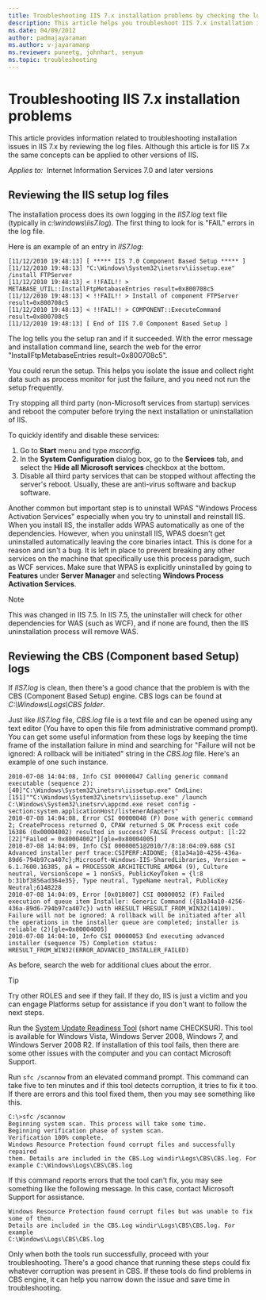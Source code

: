 ```yaml
---
title: Troubleshooting IIS 7.x installation problems by checking the log files
description: This article helps you troubleshoot IIS 7.x installation issues.
ms.date: 04/09/2012
author: padmajayaraman
ms.author: v-jayaramanp
ms.reviewer: puneetg, johnhart, senyum
ms.topic: troubleshooting
---
```


# Troubleshooting IIS 7.x installation problems

This article provides information related to troubleshooting installation issues in IIS 7.x by reviewing the log files. Although this article is for IIS 7.x the same concepts can be applied to other versions of IIS.

_Applies to:_&nbsp; Internet Information Services 7.0 and later versions

## Reviewing the IIS setup log files

The installation process does its own logging in the *IIS7.log* text file (typically in *c:\windows\iis7.log*). The first thing to look for is "FAIL" errors in the log file.

Here is an example of an entry in *IIS7.log*:

```output
[11/12/2010 19:48:13] [ ***** IIS 7.0 Component Based Setup ***** ] 
[11/12/2010 19:48:13] "C:\Windows\System32\inetsrv\iissetup.exe" /install FTPServer 
[11/12/2010 19:48:13] < !!FAIL!! > METABASE_UTIL::InstallFtpMetabaseEntries result=0x800708c5 
[11/12/2010 19:48:13] < !!FAIL!! > Install of component FTPServer result=0x800708c5 
[11/12/2010 19:48:13] < !!FAIL!! > COMPONENT::ExecuteCommand result=0x800708c5 
[11/12/2010 19:48:13] [ End of IIS 7.0 Component Based Setup ]
```

The log tells you the setup ran and if it succeeded. With the error message and installation command line, search the web for the error "InstallFtpMetabaseEntries result=0x800708c5".

You could rerun the setup. This helps you isolate the issue and collect right data such as process monitor for just the failure, and you need not run the setup frequently.

Try stopping all third party (non-Microsoft services from startup) services and reboot the computer before trying the next installation or uninstallation of IIS.

To quickly identify and disable these services:

1. Go to **Start** menu and type *msconfig*.
1. In the **System Configuration** dialog box, go to the **Services** tab, and select the **Hide all Microsoft services** checkbox at the bottom.
1. Disable all third party services that can be stopped without affecting the server's reboot. Usually, these are anti-virus software and backup software.

Another common but important step is to uninstall WPAS "Windows Process Activation Services" especially when you try to uninstall and reinstall IIS. When you install IIS, the installer adds WPAS automatically as one of the dependencies. However, when you uninstall IIS, WPAS doesn't get uninstalled automatically leaving the core binaries intact. This is done for a reason and isn't a bug. It is left in place to prevent breaking any other services on the machine that specifically use this process paradigm, such as WCF services. Make sure that WPAS is explicitly uninstalled by going to **Features** under **Server Manager** and selecting **Windows Process Activation Services**.

> [!NOTE]
> This was changed in IIS 7.5. In IIS 7.5, the uninstaller will check for other dependencies for WAS (such as WCF), and if none are found, then the IIS uninstallation process will remove WAS.

## Reviewing the CBS (Component based Setup) logs

If *IIS7.log* is clean, then there's a good chance that the problem is with the CBS (Component Based Setup) engine. CBS logs can be found at *C:\Windows\Logs\CBS folder*.

Just like *IIS7.log* file, *CBS.log* file is a text file and can be opened using any text editor (You have to open this file from administrative command prompt). You can get some useful information from these logs by keeping the time frame of the installation failure in mind and searching for "Failure will not be ignored: A rollback will be initiated" string in the *CBS.log* file. Here's an example of one such instance.

```output
2010-07-08 14:04:08, Info CSI 00000047 Calling generic command executable (sequence 2): [40]"C:\Windows\System32\inetsrv\iissetup.exe" CmdLine: [151]""C:\Windows\System32\inetsrv\iissetup.exe" /launch C:\Windows\System32\inetsrv\appcmd.exe reset config -section:system.applicationHost/listenerAdapters" 
2010-07-08 14:04:08, Error CSI 00000048 (F) Done with generic command 2; CreateProcess returned 0, CPAW returned S_OK Process exit code 16386 (0x00004002) resulted in success? FALSE Process output: [l:22 [22]"Failed = 0x80004002"][gle=0x80004005] 
2010-07-08 14:04:09, Info CSI 00000051@2010/7/8:18:04:09.688 CSI Advanced installer perf trace:CSIPERF:AIDONE; {81a34a10-4256-436a-89d6-794b97ca407c};Microsoft-Windows-IIS-SharedLibraries, Version = 6.1.7600.16385, pA = PROCESSOR_ARCHITECTURE_AMD64 (9), Culture neutral, VersionScope = 1 nonSxS, PublicKeyToken = {l:8 b:31bf3856ad364e35}, Type neutral, TypeName neutral, PublicKey Neutral;6148228 
2010-07-08 14:04:09, Error [0x018007] CSI 00000052 (F) Failed execution of queue item Installer: Generic Command ({81a34a10-4256-436a-89d6-794b97ca407c}) with HRESULT HRESULT_FROM_WIN32(14109). Failure will not be ignored: A rollback will be initiated after all the operations in the installer queue are completed; installer is reliable (2)[gle=0x80004005] 
2010-07-08 14:04:10, Info CSI 00000053 End executing advanced installer (sequence 75) Completion status: HRESULT_FROM_WIN32(ERROR_ADVANCED_INSTALLER_FAILED)
```

As before, search the web for additional clues about the error.

> [!TIP]
> Try other ROLES and see if they fail. If they do, IIS is just a victim and you can engage Platforms setup for assistance if you don't want to follow the next steps.

Run the [System Update Readiness Tool](../../../../windows-server/deployment/fix-windows-update-errors.md) (short name CHECKSUR). This tool is available for Windows Vista, Windows Server 2008, Windows 7, and  Windows Server 2008 R2. If installation of this tool fails, then there are some other issues with the computer and you can contact Microsoft Support.

Run `sfc /scannow` from an elevated command prompt. This command can take five to ten minutes and if this tool detects corruption, it tries to fix it too. If there are errors and this tool fixed them, then you may see something like this.

```Console
C:\>sfc /scannow 
Beginning system scan. This process will take some time. 
Beginning verification phase of system scan. 
Verification 100% complete. 
Windows Resource Protection found corrupt files and successfully repaired 
them. Details are included in the CBS.Log windir\Logs\CBS\CBS.log. For example C:\Windows\Logs\CBS\CBS.log
```

If this command reports errors that the tool can't fix, you may see something like the following message. In this case, contact Microsoft Support for assistance.

```output
Windows Resource Protection found corrupt files but was unable to fix some of them. 
Details are included in the CBS.Log windir\Logs\CBS\CBS.log. For example 
C:\Windows\Logs\CBS\CBS.log
```

Only when both the tools run successfully, proceed with your troubleshooting. There's a good chance that running these steps could fix whatever corruption was present in CBS. If these tools do find problems in CBS engine, it can help you narrow down the issue and save time in troubleshooting.

